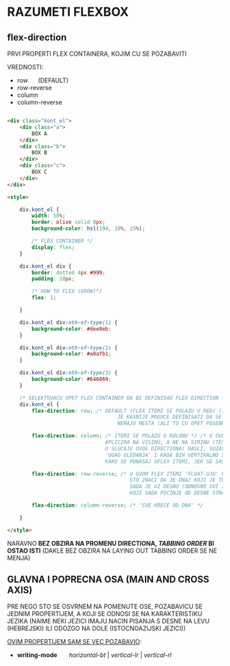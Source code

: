 # RAZUMETI FLEXBOX

## flex-direction

PRVI PROPERTI FLEX CONTAINERA, KOJIM CU SE POZABAVITI

VREDNOSTI:

- row               &nbsp;&nbsp;&nbsp;&nbsp;&nbsp;(DEFAULT)
- row-reverse
- column
- column-reverse

```HTML

<div class="kont_el">
    <div class="a">
        BOX A
    </div>
    <div class="b">
        BOX B
    </div>
    <div class="c">
        BOX C
    </div>
</div>

<style>

    div.kont_el {
        width: 58%;
        border: olive solid 8px;
        background-color: hsl(194, 10%, 25%);

        /* FLEX CONTAINER */
        display: flex;
    }

    div.kont_el div {
        border: dotted 4px #999;
        padding: 18px;

        /* HOW TO FLEX (GROW)*/
        flex: 1;

    }

    div.kont_el div:nth-of-type(1) {
        background-color: #dee8eb; 
    }

    div.kont_el div:nth-of-type(2) {
        background-color: #a8afb1;
    }

    div.kont_el div:nth-of-type(3) {
        background-color: #646869;
    }

    /* SELEKTOVACU OPET FLEX CONTAINER DA BI DEFINISAO FLEX DIRECTION */
    div.kont_el {
        flex-direction: row; /* DEFAULT (FLEX ITEMI SE POLAZU U RED) (JEDNIM DRUGIM PROPERTIJEM (flex-wrap)
                                    JE KASNIJE MOGUCE DEFINISATI DA SE ITEMI WRAPP-UJU U SLEDECI RED, AKO
                                    NEMAJU MESTA (ALI TO CU OPET POSEBNO OBJASNITI)*/

        flex-direction: column; /* ITEMI SE POLAZU U KOLONU */ /* U OVOM SLUCAJU VREDNOST flex-basis, SE
                                APLICIRA NA VISINU, A NE NA SIRINU (TESKO JE VIDETI, KAKO BI FLEX ITEMI
                                U SLUCAJU OVOG DIRECTIONA) RASLI, SUZAVALI SE JER SE SADA PROMENIO 
                                'UGAO GLEDANJA' I KADA BIH VERTIKALNO SUZAVAO FLEX CONTAINER, VIDEO BI 
                                KAKO SE PONASAJ UFLEX ITEMI, JER SE SASDA FLEX-UJU PO VERTIKALI */

        flex-direction: row-reverse; /* U OVOM FLEX ITEMI 'FLOAT-UJU' POCEV OD DESNE STRANE CONTAINERA
                                        STO ZNACI DA JE ONAJ KOJI JE TOKOM row DIRECTION-A, BIO UZ LEVU IVICU CONTAINRA
                                        SADA JE UZ DESNU (ODNOSNO SVI ITEMI SU ZAMENILI MESTA, ALI ZADRZALI ISTI REDOSLED
                                        KOJI SADA POCINJE OD DESNE STRANE)*/

        flex-direction: column-reverse; /* 'SVE KRECE OD DNA' */

    }

</style>

```

NARAVNO **BEZ OBZIRA NA PROMENU DIRECTIONA, *TABBING ORDER* BI OSTAO ISTI** (DAKLE BEZ OBZIRA NA LAYING OUT TABBING ORDER SE NE MENJA)

## GLAVNA I POPRECNA OSA (MAIN AND CROSS AXIS)

PRE NEGO STO SE OSVRNEM NA POMENUTE OSE, POZABAVICU SE JEDNIM PROPERTIJEM, A KOJI SE ODNOSI SE NA KARAKTERISTIKU JEZIKA (NAIME NEKI JEZICI IMAJU NACIN PISANJA S DESNE NA LEVU (HEBREJSKI) ILI ODOZGO NA DOLE (ISTOCNOAZIJSKI JEZICI))

[OVIM PROPERTIJEM SAM SE VEC POZABAVIO](../a%29%20INTERNATIONAL%20WRITING%20MODE/WRITING%20MODE%20ZA%20JEZIKE.md#writing-mode-properti):

- **writing-mode** &nbsp;&nbsp;&nbsp;&nbsp;&nbsp; *horizontal-bt* | *vertical-lr* | *vertical-rl*

